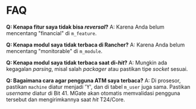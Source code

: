 # FAQ

**Q: Kenapa fitur saya tidak bisa *reversal*?**
A: Karena Anda belum mencentang "financial" di `m_feature`.

**Q: Kenapa modul saya tidak terbaca di Rancher?**
A: Karena Anda belum mencentang "monitorable" di `m_module`.

**Q: Kenapa modul saya tidak terbaca saat di-*hit*?**
A: Mungkin ada kegagalan *parsing*, misal salah *packager* atau pastikan tipe *socket* sesuai.

**Q: Bagaimana cara agar pengguna ATM saya terbaca?**
A: Di prosesor, pastikan `machine` diatur menjadi 'Y', dan di tabel `m_user` juga sama. Pastikan *username* diatur di Bit 41. MGate akan otomatis memvalidasi pengguna tersebut dan mengirimkannya saat *hit* T24/Core.
